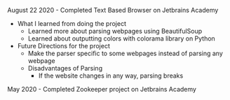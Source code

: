 August 22 2020 - Completed Text Based Browser on Jetbrains Academy
* What I learned from doing the project
    * Learned more about parsing webpages using BeautifulSoup
    * Learned about outputting colors with colorama library on Python
* Future Directions for the project
    * Make the parser specific to some webpages instead of parsing any webpage
    * Disadvantages of Parsing
        - If the website changes in any way, parsing breaks


May 2020 - Completed Zookeeper project on Jetbrains Academy

